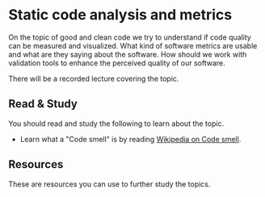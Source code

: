 Static code analysis and metrics
==========================

On the topic of good and clean code we try to understand if code quality can be measured and visualized. What kind of software metrics are usable and what are they saying about the software. How should we work with validation tools to enhance the perceived quality of our software.

There will be a recorded lecture covering the topic.



Read & Study
--------------------------

You should read and study the following to learn about the topic.

* Learn what a "Code smell" is by reading [Wikipedia on Code smell](https://en.wikipedia.org/wiki/Code_smell).



Resources
--------------------------

These are resources you can use to further study the topics.
